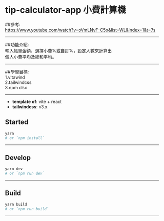 # tip-calculator-app 小費計算機

##參考:  
https://www.youtube.com/watch?v=oVmLNvF-C5o&list=WL&index=1&t=7s

---

##功能介紹:  
輸入帳單金額，選擇小費%或自訂%，設定人數來計算出  
個人小費平均及總和平均。

---

##學習目標:  
1.vitawind  
2.tailwindcss  
3.npm clsx

---

- **template of:** vite + react
- **tailwindcss:** v3.x

## Started

```bash
yarn
# or `npm install`
```

---

## Develop

```bash
yarn dev
# or `npm run dev`
```

---

## Build

```bash
yarn build
# or `npm run build`
```

---
